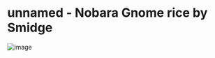 # unnamed - Nobara Gnome rice by Smidge
![image](https://github.com/user-attachments/assets/c0d4716d-b7ee-4772-945a-a16024cf08c6)
